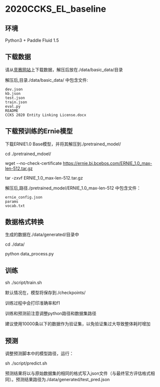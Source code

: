 # 2020CCKS_EL_baseline

## 环境
Python3 + Paddle Fluid 1.5

## 下载数据
请从[竞赛网站](https://biendata.com/competition/ccks_2020_el/data/)上下载数据，解压后放在./data/basic_data/目录

解压后,目录./data/basic_data/ 中包含文件: 
    
    dev.json
    kb.json
    test.json
    train.json
    eval.py
    README
    CCKS 2020 Entity Linking License.docx
    
## 下载预训练的Ernie模型
下载ERNIE1.0 Base模型，并将其解压到./pretrained_model/

cd ./pretrained_mdoel/

wget --no-check-certificate https://ernie.bj.bcebos.com/ERNIE_1.0_max-len-512.tar.gz

tar -zxvf ERNIE_1.0_max-len-512.tar.gz

解压后,路径./pretrained_model/ERNIE_1.0_max-len-512 中包含文件：
    
    ernie_config.json
    params
    vocab.txt

## 数据格式转换
生成的数据在./data/generated/目录中

cd ./data/

python data_process.py
## 训练
sh ./script/train.sh

默认情况在，模型将保存到./checkpoints/

训练过程中会打印准确率和f1

训练和预测前注意调整python路径和数据集路径

建议使用10000条以下的数据作为验证集，以免验证集过大导致整体耗时增加
## 预测
调整预测脚本中的模型路径，运行：

sh ./script/predict.sh

预测结果将以与原始数据集的相同的格式写入json文件（与最终官方评估格式相同）。预测结果路径为./data/generated/test_pred.json
